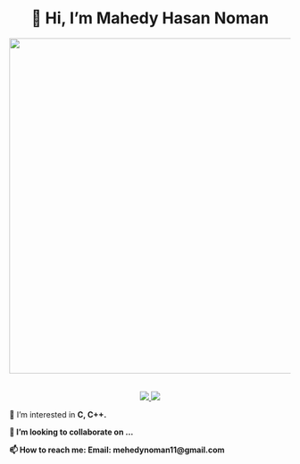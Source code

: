 <h1 align="center">👋 Hi, I’m Mahedy Hasan Noman</h1>

<table align="center">
 <img src="https://media2.giphy.com/media/v1.Y2lkPTc5MGI3NjExYmlibnI2bG1wbDQxOTk5cXkwb3JsZmE2cGNyYzJieGVleWt3cDhmcyZlcD12MV9pbnRlcm5hbF9naWZfYnlfaWQmY3Q9Zw/12W5Sg2koWYnwA/giphy.webp" width="600">
</table>

<p align="center">
  <a href="https://github.com/mehedynoman11" target="_blank">
    <img src="https://img.shields.io/badge/GitHub-mehedynoman11-black?style=flat-square&logo=github">
  </a>
  <a href="https://www.linkedin.com/in/mehedynoman11" target="_blank">
    <img src="https://img.shields.io/badge/LinkedIn-mehedynoman11-blue?style=flat-square&logo=linkedin">
  </a>
</p>

<p>
  👀 I’m interested in <strong> C, C++.
</p>

<p>
  💞️ I’m looking to collaborate on ...
</p>

<p>
  📫 How to reach me: 
 Email: mehedynoman11@gmail.com
</p>

<!---
mehedynoman11/mehedynoman11 is a ✨ special ✨ repository because its README.md (this file) appears on your GitHub profile.
You can click the Preview link to take a look at your changes.
--->
